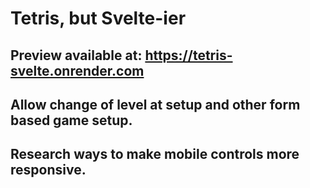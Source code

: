 # Tetris, but Svelte-ier

## Preview available at: https://tetris-svelte.onrender.com

## Allow change of level at setup and other form based game setup.

## Research ways to make mobile controls more responsive.
